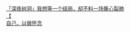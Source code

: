 [「深夜树洞」我想等一个结局，却不料一场撕心裂肺](http://tieba.baidu.com/p/2619303338?see_lz=1&pn=)   
[【](http://tieba.baidu.com/p/2620515664?see_lz=1&pn=)   
[自己，以做怀念](http://tieba.baidu.com/p/2620275306?see_lz=1&pn=)   
